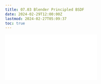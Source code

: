 ```yaml
---
title: 07.03 Blender Principled BSDF
date: 2024-02-29T12:00:00Z
lastmod: 2024-02-27T05:09:37
toc: true
---
```


![Link to included file content](../../../../3d-modeling/blender/principled-bsdf-blender.md)
